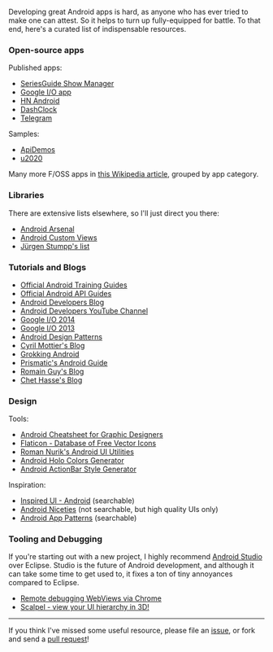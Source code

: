 Developing great Android apps is hard, as anyone who has ever tried to make one can attest. So it helps to turn up fully-equipped for battle. To that end, here's a curated list of indispensable resources.

### Open-source apps

Published apps:

- [SeriesGuide Show Manager][1]
- [Google I/O app][2]
- [HN Android][5]
- [DashClock][6]
- [Telegram][8]

Samples:

- [ApiDemos][4]
- [u2020][3]

Many more F/OSS apps in [this Wikipedia article][7], grouped by app category.


### Libraries

There are extensive lists elsewhere, so I'll just direct you there:

- [Android Arsenal][50]
- [Android Custom Views][51]
- [Jürgen Stumpp's list][52]


### Tutorials and Blogs

- [Official Android Training Guides][26]
- [Official Android API Guides][27]
- [Android Developers Blog][20]
- [Android Developers YouTube Channel][29]
- [Google I/O 2014][30]
- [Google I/O 2013][31]
- [Android Design Patterns][21]
- [Cyril Mottier's Blog][23]
- [Grokking Android][22]
- [Prismatic's Android Guide][28]
- [Romain Guy's Blog][24]
- [Chet Hasse's Blog][25]


### Design

Tools:

- [Android Cheatsheet for Graphic Designers][47]
- [Flaticon - Database of Free Vector Icons][48]
- [Roman Nurik's Android UI Utilities][40]
- [Android Holo Colors Generator][41]
- [Android ActionBar Style Generator][42]

Inspiration:

- [Inspired UI - Android][44] (searchable)
- [Android Niceties][45] (not searchable, but high quality UIs only)
- [Android App Patterns][46] (searchable)


### Tooling and Debugging

If you're starting out with a new project, I highly recommend [Android Studio][60] over Eclipse. Studio is the future of Android development, and although it can take some time to get used to, it fixes a ton of tiny annoyances compared to Eclipse.

- [Remote debugging WebViews via Chrome][61]
- [Scalpel - view your UI hierarchy in 3D!][62]


-----

If you think I've missed some useful resource, please file an [issue](https://github.com/vickychijwani/android-dev/issues), or fork and send a [pull request](https://github.com/vickychijwani/android-dev/pulls)!


[1]: https://github.com/UweTrottmann/SeriesGuide
[2]: http://code.google.com/p/iosched/
[3]: https://github.com/JakeWharton/u2020
[4]: http://developer.android.com/samples/index.html
[5]: https://github.com/manmal/hn-android/
[6]: https://code.google.com/p/dashclock/
[7]: http://en.wikipedia.org/wiki/List_of_free_and_open-source_Android_applications
[8]: https://github.com/DrKLO/Telegram

[20]: http://android-developers.blogspot.com/
[21]: http://www.androiddesignpatterns.com/
[22]: http://www.grokkingandroid.com/
[23]: http://cyrilmottier.com/
[24]: http://www.curious-creature.com/
[25]: http://graphics-geek.blogspot.com/
[26]: http://developer.android.com/training/index.html
[27]: http://developer.android.com/guide/index.html
[28]: https://github.com/nstevens/androidguide/wiki
[29]: https://www.youtube.com/user/androiddevelopers
[30]: https://www.google.com/events/io/io14videos
[31]: https://developers.google.com/events/io/sessions#t-android

[40]: http://android-ui-utils.googlecode.com/hg/asset-studio/dist/index.html
[41]: http://android-holo-colors.com/
[42]: http://jgilfelt.github.io/android-actionbarstylegenerator/
[43]: https://developer.android.com/design/material/index.html
[44]: http://android.inspired-ui.com/
[45]: http://androidniceties.tumblr.com/
[46]: http://www.android-app-patterns.com/
[47]: http://petrnohejl.github.io/Android-Cheatsheet-For-Graphic-Designers/
[48]: http://www.flaticon.com/

[50]: http://android-arsenal.com/
[51]: http://androidcustomviews.com/
[52]: https://github.com/JStumpp/awesome-android

[60]: http://developer.android.com/sdk/index.html
[61]: https://developer.chrome.com/devtools/docs/remote-debugging#debugging-webviews
[62]: https://github.com/JakeWharton/scalpel
